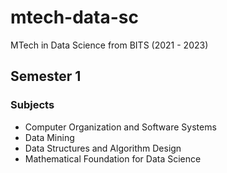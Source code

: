 # mtech-data-sc
MTech in Data Science from BITS (2021 - 2023)

## Semester 1

### Subjects

- Computer Organization and Software Systems
- Data Mining
- Data Structures and Algorithm Design
- Mathematical Foundation for Data Science


